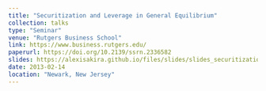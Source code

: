 ```yaml
---
title: "Securitization and Leverage in General Equilibrium"
collection: talks
type: "Seminar"
venue: "Rutgers Business School"
link: https://www.business.rutgers.edu/
paperurl: https://doi.org/10.2139/ssrn.2336582
slides: https://alexisakira.github.io/files/slides/slides_securitization.pdf
date: 2013-02-14
location: "Newark, New Jersey"
---
```

